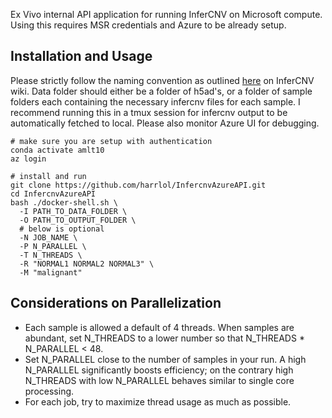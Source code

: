 Ex Vivo internal API application for running InferCNV on Microsoft compute. Using this requires MSR credentials and Azure to be already setup.

## Installation and Usage
Please strictly follow the naming convention as outlined [here](https://github.com/broadinstitute/inferCNV/wiki/Running-InferCNV#infercnv-2-step-execution-overview) on InferCNV wiki. Data folder should either be a folder of h5ad's, or a folder of sample folders each containing the necessary infercnv files for each sample.
I recommend running this in a tmux session for infercnv output to be automatically fetched to local. Please also monitor Azure UI for debugging.
```
# make sure you are setup with authentication
conda activate amlt10
az login

# install and run
git clone https://github.com/harrlol/InfercnvAzureAPI.git
cd InfercnvAzureAPI
bash ./docker-shell.sh \
  -I PATH_TO_DATA_FOLDER \
  -O PATH_TO_OUTPUT_FOLDER \
  # below is optional
  -N JOB_NAME \
  -P N_PARALLEL \
  -T N_THREADS \
  -R "NORMAL1 NORMAL2 NORMAL3" \
  -M "malignant"
```

## Considerations on Parallelization

- Each sample is allowed a default of 4 threads. When samples are abundant, set N_THREADS to a lower number so that N_THREADS * N_PARALLEL < 48.
- Set N_PARALLEL close to the number of samples in your run. A high N_PARALLEL significantly boosts efficiency; on the contrary high N_THREADS with low N_PARALLEL behaves similar to single core processing.
- For each job, try to maximize thread usage as much as possible.

